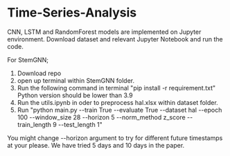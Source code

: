 ﻿# Time-Series-Analysis
CNN, LSTM and RandomForest models are implemented on Jupyter environment. Download dataset and relevant Jupyter Notebook and run the code. 

For StemGNN; 
1. Download repo
2. open up terminal within StemGNN folder.
3. Run the following command in terminal "pip install -r requirement.txt" Python version should be lower than 3.9
4. Run the utils.ipynb in oder to preprocess hal.xlsx within dataset folder.
5. Run "python main.py --train True --evaluate True --dataset hal --epoch 100 --window_size 28 --horizon 5 --norm_method z_score --train_length 9  --test_length 1"

You might change --horizon argument to try for different future timestamps at your please. We have tried 5 days and 10 days in the paper.
